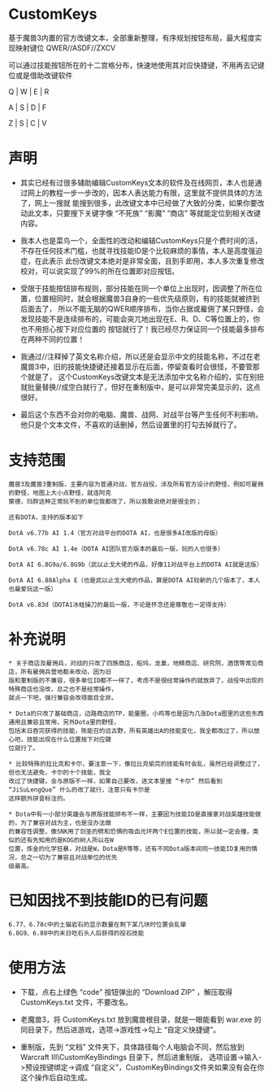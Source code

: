# CustomKeys
基于魔兽3内置的官方改键文本，全部重新整理，有序规划按钮布局，最大程度实现映射键位 QWER//ASDF//ZXCV

可以通过技能按钮所在的十二宫格分布，快速地使用其对应快捷键，不用再去记键位或是借助改键软件

Q | W | E | R

A | S | D | F

Z | S | C | V

# 声明
* 其实已经有过很多辅助编辑CustomKeys文本的软件及在线网页，本人也是通过网上的教程一步一步改的，因本人表达能力有限，这里就不提供具体的方法了，网上一搜就
能搜到很多，此改键文本中已经做了大致的分类，如果你要改动此文本，只要搜下关键字像 “不死族” “影魔” “商店” 等就能定位到相关改键内容。

* 我本人也是菜鸟一个，全面性的改动和编辑CustomKeys只是个费时间的活，不存在任何技术门槛，也就寻找技能ID是个比较麻烦的事情，本人是高度强迫症，在此表示
此份改键文本绝对是非常全面，且到手即用，本人多次重复修改校对，可以说实现了99%的所在位置即对应按钮。

* 受限于技能按钮排布规则，部分技能在同一个单位上出现时，因调整了所在位置，位置相同时，就会根据魔兽3自身的一些优先级原则，有的技能就被挤到后面去了，
所以不能无脑的QWER顺序排布，当你占据或雇佣了某只野怪，会发现技能不是连续排布的，可能会突兀地出现在E、R、D、C等位置上的，你也不用担心按下对应位置的
按钮就行了！我已经尽力保证同一个技能最多排布在两种不同的位置！

* 我通过//注释掉了英文名称介绍，所以还是会显示中文的技能名称，不过在老魔兽3中，旧的技能快捷键还接着显示在后面，停留查看时会很怪，不要管那个就是了，
这个CustomKeys改键文本是无法添加中文名称介绍的，实在别扭就批量替换//成空白就行了，但好在重制版中，是可以非常完美显示的，这点很好。

* 最后这个东西不会对你的电脑、魔兽、战网、对战平台等产生任何不利影响，他只是个文本文件，不喜欢的话删掉，然后设置里的打勾去掉就行了。

# 支持范围
		 
	魔兽3及魔兽3重制版，主要内容为普通对战，官方战役，涉及所有官方设计的野怪，例如可雇佣的野怪，地图上大小点野怪，就连阿克
	蒙德，玛胖这种正常玩不到的单位我都改了，所以我敢说绝对是很全的；
		 
	还有DOTA，支持的版本如下
		 
	DotA v6.77b AI 1.4（官方对战平台的DOTA AI，也是很多AI改版的母版）
		 
	DotA v6.78c AI 1.4e（DOTA AI团队官方版本的最后一版，玩的人也很多）
		 
	DotA AI 6.8G9a/6.8G9b（武以止戈大佬的作品，好像11对战平台上的DOTA AI就是这版）
		 
	DotA AI 6.88Alpha E（也是武以止戈大佬的作品，算是DOTA AI较新的几个版本了，本人也最爱玩这一版）
		 
	DotA v6.83d（DOTA1冰蛙操刀的最后一版，不论是怀念还是尊敬也一定得支持）
		 
# 补充说明
	* 关于商店及雇佣兵，对战的只改了四族商店，船坞，龙巢，地精商店、研究院，酒馆等常见商店，所有雇佣兵营地都未改动，因为旧
	版和重制版的不兼容，很多单位ID都不一样了，考虑不是很经常操作的就放弃了，战役中出现的特殊商店也没改，总之也不是经常操作，
	就点一下吧，强行兼容会改得面目全非。
		 
	* Dota的只改了基础商店，边路商店的TP，能量圈，小鸡等也是因为几张Dota图里的这些东西通用且兼容且常用，另外Dota里的野怪，
	包括末日吞完获得的技能，陈能召的远古野，所有英雄出A的技能变化，我全都改过了，所以放心吧，技能出现在什么位置按下对应键
	位就行了。
		 
	* 比较特殊的拉比克和卡尔，要注意一下，像拉比克偷完的技能有时会乱，虽然已经调整过了，但也无法避免，卡尔的十个技能，我全
	改过了快捷键，会与原版不一样，如果自己要改，进文本里搜 “卡尔” 然后看到 “JiSuLengQue” 什么的改了就行，注意只有卡尔是
	这样额外拼音标注的。
		 
	* Dota中有一小部分英雄会与原版技能排布不一样，主要因为技能ID是直接拿对战英雄技能做的，为了兼容对战为主，也是没办法做
	的兼容性调整，像SNK用了剑圣的劈和恐惧的吸血光环两个E位置的技能，所以就一定会撞，类似的还有先知用的是KOG的树人所以在W
	位置，炼金的化学狂暴，对战是W，Dota是R等等，还有不同Dota版本间同一技能ID复用的情况，总之一切为了兼容且对战单位的优先
	级最高。
		 
# 已知因找不到技能ID的已有问题

	6.77、6.78c中的土猫岩石的显示数量在剩下某几块时位置会乱窜
	6.8G9、6.88中的末日吃石头人后获得的投石技能
		 
# 使用方法
* 下载，点右上绿色 “code” 按钮弹出的 “Download ZIP” ，解压取得 CustomKeys.txt 文件，不要改名。

* 老魔兽3，将 CustomKeys.txt 放到魔兽根目录，就是一眼能看到 war.exe 的同目录下，然后进游戏，选项->游戏性->勾上 “自定义快捷键”。

* 重制版，先到 “文档” 文件夹下，具体路径每个人电脑会不同，然后放到 Warcraft III\CustomKeyBindings 目录下，然后进重制版，
选项设置->输入->预设按键绑定->调成 “自定义”，CustomKeyBindings文件夹如果没有会在你这个操作后自动生成。
